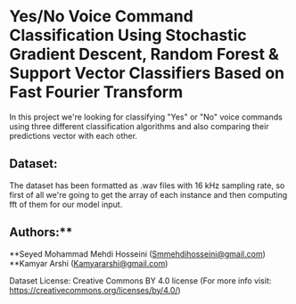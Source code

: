 # Yes/No Voice Command Classification Using Stochastic Gradient Descent, Random Forest & Support Vector Classifiers Based on Fast Fourier Transform

In this project we're looking for classifying "Yes" or "No" voice commands using three different classification algorithms and also comparing their predictions vector with each other.

## Dataset:

The dataset has been formatted as .wav files with 16 kHz sampling rate, so first of all we're going to get the array of each instance and then computing fft of them for our model input.

## Authors:**

**Seyed Mohammad Mehdi Hosseini (Smmehdihosseini@gmail.com)
**Kamyar Arshi (Kamyararshi@gmail.com)                                      

Dataset License:  Creative Commons BY 4.0 license (For more info visit: https://creativecommons.org/licenses/by/4.0/)
